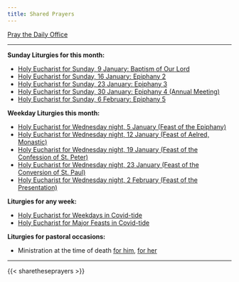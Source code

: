 ```yaml
---
title: Shared Prayers
---
```


[Pray the Daily Office](daily/)

-------------

**Sunday Liturgies for this month:**
- [Holy Eucharist for Sunday, 9 January: Baptism of Our Lord](archive/2022/first-sunday-after-epiphany)
- [Holy Eucharist for Sunday, 16 January: Epiphany 2](archive/2022/second-sunday-after-epiphany)
- [Holy Eucharist for Sunday, 23 January: Epiphany 3](archive/2022/third-sunday-after-epiphany)
- [Holy Eucharist for Sunday, 30 January: Epiphany 4 (Annual Meeting)](archive/2022/fourth-sunday-after-epiphany-annual-meeting)
- [Holy Eucharist for Sunday, 6 February: Epiphany 5](archive/2022/fifth-sunday-after-epiphany-bhm)

**Weekday Liturgies this month:**
- [Holy Eucharist for Wednesday night, 5 January (Feast of the Epiphany)](archive/2022/the-epiphany)
- [Holy Eucharist for Wednesday night, 12 January (Feast of Aelred, Monastic)](archive/2022/aelred)
- [Holy Eucharist for Wednesday night, 19 January (Feast of the Confession of St. Peter)](archive/2022/confession-of-st-peter)
- [Holy Eucharist for Wednesday night, 23 January (Feast of the Conversion of St. Paul)](archive/2022/conversion-of-st-paul)
- [Holy Eucharist for Wednesday night, 2 February (Feast of the Presentation)](archive/2022/the-presentation)

**Liturgies for any week:**
- [Holy Eucharist for Weekdays in Covid-tide](archive/he-covid-weekday)
- [Holy Eucharist for Major Feasts in Covid-tide](archive/he-covid-feasts)

**Liturgies for pastoral occasions:**
- Ministration at the time of death [for him](archive/occasions/atdeath-m), [for her](archive/occasions/atdeath-f)
------------

{{< sharetheseprayers >}}
